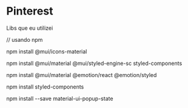 # Pinterest

Libs que eu utilizei

// usando npm

npm install @mui/icons-material

npm install @mui/material @mui/styled-engine-sc styled-components

npm install @mui/material @emotion/react @emotion/styled

npm install styled-components

npm install --save material-ui-popup-state
